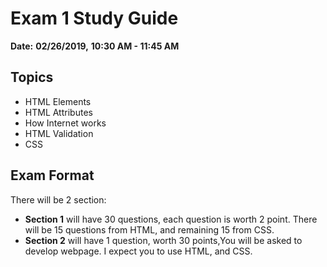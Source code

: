 # Exam 1 Study  Guide

**Date:** **02/26/2019,**   **10:30 AM - 11:45 AM** 

## Topics
* HTML Elements
* HTML Attributes
* How Internet works 
* HTML Validation
* CSS

   
## Exam Format
 There will be 2 section:
 * **Section 1** will have 30 questions, each question is worth 2 point. There will be 15  questions from HTML, and remaining 15 from CSS.
 * **Section 2** will have 1 question, worth 30 points,You will be asked to develop webpage. I expect you to use HTML, and CSS.

